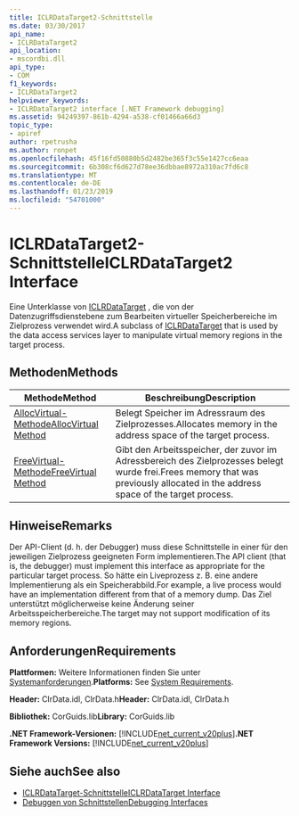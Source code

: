 ```yaml
---
title: ICLRDataTarget2-Schnittstelle
ms.date: 03/30/2017
api_name:
- ICLRDataTarget2
api_location:
- mscordbi.dll
api_type:
- COM
f1_keywords:
- ICLRDataTarget2
helpviewer_keywords:
- ICLRDataTarget2 interface [.NET Framework debugging]
ms.assetid: 94249397-861b-4294-a538-cf01466a66d3
topic_type:
- apiref
author: rpetrusha
ms.author: ronpet
ms.openlocfilehash: 45f16fd50880b5d2482be365f3c55e1427cc6eaa
ms.sourcegitcommit: 6b308cf6d627d78ee36dbbae8972a310ac7fd6c8
ms.translationtype: MT
ms.contentlocale: de-DE
ms.lasthandoff: 01/23/2019
ms.locfileid: "54701000"
---
```

# <a name="iclrdatatarget2-interface"></a><span data-ttu-id="9a7ca-102">ICLRDataTarget2-Schnittstelle</span><span class="sxs-lookup"><span data-stu-id="9a7ca-102">ICLRDataTarget2 Interface</span></span>
<span data-ttu-id="9a7ca-103">Eine Unterklasse von [ICLRDataTarget](../../../../docs/framework/unmanaged-api/debugging/iclrdatatarget-interface.md) , die von der Datenzugriffsdienstebene zum Bearbeiten virtueller Speicherbereiche im Zielprozess verwendet wird.</span><span class="sxs-lookup"><span data-stu-id="9a7ca-103">A subclass of [ICLRDataTarget](../../../../docs/framework/unmanaged-api/debugging/iclrdatatarget-interface.md) that is used by the data access services layer to manipulate virtual memory regions in the target process.</span></span>  
  
## <a name="methods"></a><span data-ttu-id="9a7ca-104">Methoden</span><span class="sxs-lookup"><span data-stu-id="9a7ca-104">Methods</span></span>  
  
|<span data-ttu-id="9a7ca-105">Methode</span><span class="sxs-lookup"><span data-stu-id="9a7ca-105">Method</span></span>|<span data-ttu-id="9a7ca-106">Beschreibung</span><span class="sxs-lookup"><span data-stu-id="9a7ca-106">Description</span></span>|  
|------------|-----------------|  
|[<span data-ttu-id="9a7ca-107">AllocVirtual-Methode</span><span class="sxs-lookup"><span data-stu-id="9a7ca-107">AllocVirtual Method</span></span>](../../../../docs/framework/unmanaged-api/debugging/iclrdatatarget2-allocvirtual-method.md)|<span data-ttu-id="9a7ca-108">Belegt Speicher im Adressraum des Zielprozesses.</span><span class="sxs-lookup"><span data-stu-id="9a7ca-108">Allocates memory in the address space of the target process.</span></span>|  
|[<span data-ttu-id="9a7ca-109">FreeVirtual-Methode</span><span class="sxs-lookup"><span data-stu-id="9a7ca-109">FreeVirtual Method</span></span>](../../../../docs/framework/unmanaged-api/debugging/iclrdatatarget2-freevirtual-method.md)|<span data-ttu-id="9a7ca-110">Gibt den Arbeitsspeicher, der zuvor im Adressbereich des Zielprozesses belegt wurde frei.</span><span class="sxs-lookup"><span data-stu-id="9a7ca-110">Frees memory that was previously allocated in the address space of the target process.</span></span>|  
  
## <a name="remarks"></a><span data-ttu-id="9a7ca-111">Hinweise</span><span class="sxs-lookup"><span data-stu-id="9a7ca-111">Remarks</span></span>  
 <span data-ttu-id="9a7ca-112">Der API-Client (d. h. der Debugger) muss diese Schnittstelle in einer für den jeweiligen Zielprozess geeigneten Form implementieren.</span><span class="sxs-lookup"><span data-stu-id="9a7ca-112">The API client (that is, the debugger) must implement this interface as appropriate for the particular target process.</span></span> <span data-ttu-id="9a7ca-113">So hätte ein Liveprozess z. B. eine andere Implementierung als ein Speicherabbild.</span><span class="sxs-lookup"><span data-stu-id="9a7ca-113">For example, a live process would have an implementation different from that of a memory dump.</span></span> <span data-ttu-id="9a7ca-114">Das Ziel unterstützt möglicherweise keine Änderung seiner Arbeitsspeicherbereiche.</span><span class="sxs-lookup"><span data-stu-id="9a7ca-114">The target may not support modification of its memory regions.</span></span>  
  
## <a name="requirements"></a><span data-ttu-id="9a7ca-115">Anforderungen</span><span class="sxs-lookup"><span data-stu-id="9a7ca-115">Requirements</span></span>  
 <span data-ttu-id="9a7ca-116">**Plattformen:** Weitere Informationen finden Sie unter [Systemanforderungen](../../../../docs/framework/get-started/system-requirements.md).</span><span class="sxs-lookup"><span data-stu-id="9a7ca-116">**Platforms:** See [System Requirements](../../../../docs/framework/get-started/system-requirements.md).</span></span>  
  
 <span data-ttu-id="9a7ca-117">**Header:** ClrData.idl, ClrData.h</span><span class="sxs-lookup"><span data-stu-id="9a7ca-117">**Header:** ClrData.idl, ClrData.h</span></span>  
  
 <span data-ttu-id="9a7ca-118">**Bibliothek:** CorGuids.lib</span><span class="sxs-lookup"><span data-stu-id="9a7ca-118">**Library:** CorGuids.lib</span></span>  
  
 <span data-ttu-id="9a7ca-119">**.NET Framework-Versionen:** [!INCLUDE[net_current_v20plus](../../../../includes/net-current-v20plus-md.md)]</span><span class="sxs-lookup"><span data-stu-id="9a7ca-119">**.NET Framework Versions:** [!INCLUDE[net_current_v20plus](../../../../includes/net-current-v20plus-md.md)]</span></span>  
  
## <a name="see-also"></a><span data-ttu-id="9a7ca-120">Siehe auch</span><span class="sxs-lookup"><span data-stu-id="9a7ca-120">See also</span></span>
- [<span data-ttu-id="9a7ca-121">ICLRDataTarget-Schnittstelle</span><span class="sxs-lookup"><span data-stu-id="9a7ca-121">ICLRDataTarget Interface</span></span>](../../../../docs/framework/unmanaged-api/debugging/iclrdatatarget-interface.md)
- [<span data-ttu-id="9a7ca-122">Debuggen von Schnittstellen</span><span class="sxs-lookup"><span data-stu-id="9a7ca-122">Debugging Interfaces</span></span>](../../../../docs/framework/unmanaged-api/debugging/debugging-interfaces.md)
